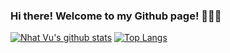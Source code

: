 ### Hi there! Welcome to my Github page! 👋👋👋

[![Nhat Vu's github stats](https://github-readme-stats.vercel.app/api?username=nhatvu148&count_private=true&show_icons=true&theme=tokyonight)](https://github.com/nhatvu148)
[![Top Langs](https://github-readme-stats.vercel.app/api/top-langs/?username=nhatvu148&hide=go,rust&show_icons=true&theme=dracula)](https://github.com/nhatvu148)

<!--
**nhatvu148/nhatvu148** is a ✨ _special_ ✨ repository because its `README.md` (this file) appears on your GitHub profile.

Here are some ideas to get you started:

- 🔭 I’m currently working on ...
- 🌱 I’m currently learning ...
- 👯 I’m looking to collaborate on ...
- 🤔 I’m looking for help with ...
- 💬 Ask me about ...
- 📫 How to reach me: ...
- 😄 Pronouns: ...
- ⚡ Fun fact: ...
-->
